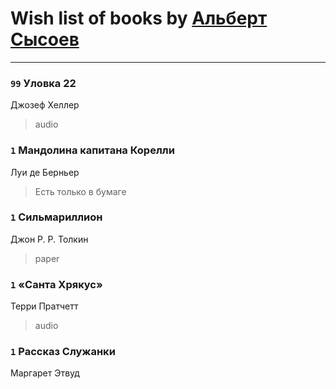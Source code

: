 # Wish list of books by [Альберт Сысоев](http://vk.com/id47446642)
---

### `99` Уловка 22
Джозеф Хеллер
> audio

### `1` Мандолина капитана Корелли
Луи де Берньер
> Есть только в бумаге

### `1` Сильмариллион
Джон Р. Р. Толкин
> paper

### `1` «Санта Хрякус»
Терри Пратчетт
> audio

### `1` Рассказ Служанки
Маргарет Этвуд

